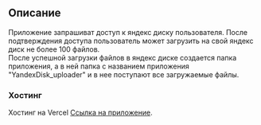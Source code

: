 ## Описание

Приложение запрашиват доступ к яндекс диску пользователя. После подтверждения доступа пользователь может загрузить на свой яндекс диск не более 100 файлов.\
После успешной загрузки файлов в яндекс диске создается папка приложения, а в ней папка с названием приложения "YandexDisk_uploader" и в нее поступают все загружаемые файлы.

### Хостинг
Хостинг на Vercel [Ссылка на приложение](https://test-ya-uploader.vercel.app/).
